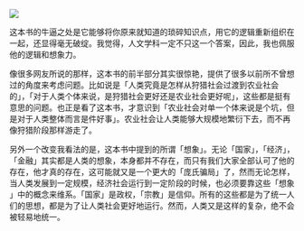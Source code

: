 ![](http://upload-images.jianshu.io/upload_images/48180-24962325ff6e359b.jpg?imageMogr2/auto-orient/strip%7CimageView2/2/w/1240)

这本书的牛逼之处是它能够将你原来就知道的琐碎知识点，用它的逻辑重新组织在一起，还显得毫无破绽。我觉得，人文学科一定不只这一个答案，因此，我也佩服他的逻辑和想象力。

像很多网友所说的那样，这本书的前半部分其实很惊艳，提供了很多以前所不曾想过的角度来考虑问题。比如说是「人类究竟是怎样从狩猎社会过渡到农业社会的」，「对于人类个体来说，是狩猎社会更好还是农业社会更好呢」，这些都是挺有意思的问题。也正是看了这本书，才意识到「农业社会对单一个体来说是个坑，但是对于人类整体而言是件好事」。农业社会让人类能够大规模地繁衍下去，而不再像狩猎阶段那样游走了。

另外一个改变我看法的是，这本书中提到的所谓「想象」。无论「国家」，「经济」，「金融」其实都是人类的想象，本身都并不存在，而只有我们大家全部认可了他的存在，他才真的存在，这可能就又是一个更大的「庞氏骗局」了，然而无论怎样，当人类发展到一定规模，经济社会运行到一定阶段的时候，也必须要靠这些「想象 」中的概念来维系。「国家」是政权，「宗教」是信仰。所有的这些都是为了统一人们的思想，都是为了让人类社会更好地运行。然而，人类又是这样的复杂，绝不会被轻易地统一。
